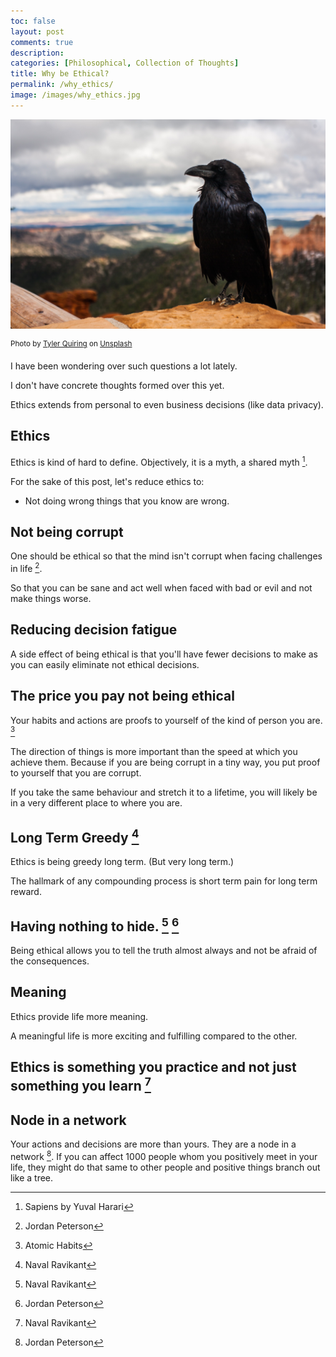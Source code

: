```yaml
---
toc: false
layout: post
comments: true
description:
categories: [Philosophical, Collection of Thoughts]
title: Why be Ethical?
permalink: /why_ethics/
image: /images/why_ethics.jpg
---
```

![](/images/why_ethics.jpg)

<sup>Photo by <a href="https://unsplash.com/@tylerdq?utm_source=unsplash&amp;utm_medium=referral&amp;utm_content=creditCopyText">Tyler Quiring</a> on <a href="https://unsplash.com/s/photos/crow?utm_source=unsplash&amp;utm_medium=referral&amp;utm_content=creditCopyText">Unsplash</a></sup>

I have been wondering over such questions a lot lately.

I don't have concrete thoughts formed over this yet.

Ethics extends from personal to even business decisions (like data privacy).

## Ethics

Ethics is kind of hard to define. Objectively, it is a myth, a shared myth [^4].

For the sake of this post, let's reduce ethics to:
- Not doing wrong things that you know are wrong.
  
## Not being corrupt

One should be ethical so that the mind isn't corrupt when facing challenges in life [^3].

So that you can be sane and act well when faced with bad or evil and not make things worse.

## Reducing decision fatigue

A side effect of being ethical is that you'll have fewer decisions to make as you can easily eliminate not ethical decisions.

## The price you pay not being ethical

Your habits and actions are proofs to yourself of the kind of person you are. [^1]

The direction of things is more important than the speed at which you achieve them. Because if you are being corrupt in a tiny way, you put proof to yourself that you are corrupt.

If you take the same behaviour and stretch it to a lifetime, you will likely be in a very different place to where you are.

## Long Term Greedy [^2]

Ethics is being greedy long term. (But very long term.)

The hallmark of any compounding process is short term pain for long term reward.

## Having nothing to hide. [^2] [^3]

Being ethical allows you to tell the truth almost always and not be afraid of the consequences. 

## Meaning
Ethics provide life more meaning.

A meaningful life is more exciting and fulfilling compared to the other.

## Ethics is something you practice and not just something you learn [^2]

## Node in a network

Your actions and decisions are more than yours. They are a node in a network [^3]. If you can affect 1000 people whom you positively meet in your life, they might do that same to other people and positive things branch out like a tree.

[^1]: Atomic Habits
[^2]: Naval Ravikant
[^3]: Jordan Peterson
[^4]: Sapiens by Yuval Harari